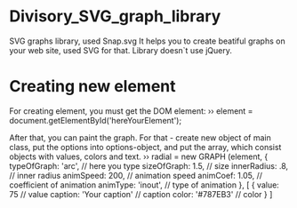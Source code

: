 <script src="https://gist.github.com/kandyor/ab76c84e76cc0763796a.js"></script>

Divisory_SVG_graph_library
==========================

SVG graphs library, used Snap.svg
It helps you to create beatiful graphs on your web site, used SVG for that. Library doesn`t use jQuery.

Creating new element
====================

For creating element, you must get the DOM element:
›› element = document.getElementById('hereYourElement');

After that, you can paint the graph. For that - create new object of main class, put the options into options-object, and put the array, which consist objects with values, colors and text.
›› radial = new GRAPH (element, {
  		typeOfGraph: 	'arc',    // here you type
  		sizeOfGraph: 	1.5,      // size
  		innerRadius: 	.8,       // inner radius
  		animSpeed: 		200,      // animation speed 
  		animCoef: 		1.05,     // coefficient of animation
  		animType: 		'inout',  // type of animation
  	}, [
  	{
  		value: 75               // value
  		caption: 'Your caption' // caption
  		color: '#787EB3'        // color
  	}
  ]
